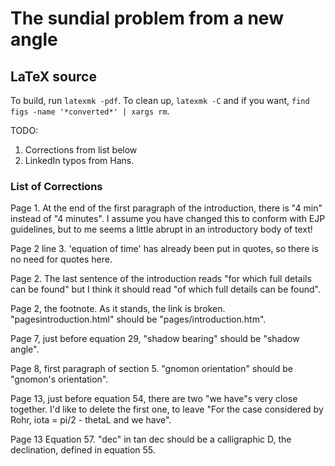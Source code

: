 # The sundial problem from a new angle

## LaTeX source

To build, run `latexmk -pdf`. To clean up, `latexmk -C` and if you want, `find figs -name '*converted*' | xargs rm`.

TODO:

1. Corrections from list below
1. LinkedIn typos from Hans.

### List of Corrections

Page 1. At the end of the first paragraph of the introduction, there is "4 min" instead of "4 minutes". I assume you have changed this to conform with EJP guidelines, but to me seems a little abrupt in an introductory body of text!

Page 2 line 3. 'equation of time' has already been put in quotes, so there is no need for quotes here.

Page 2. The last sentence of the introduction reads "for which full details can be found" but I think it should read "of which full details can be found".

Page 2, the footnote. As it stands, the link is broken. "pagesintroduction.html" should be "pages/introduction.htm".

Page 7, just before equation 29, "shadow bearing" should be "shadow angle".

Page 8, first paragraph of section 5. "gnomon orientation" should be "gnomon's orientation".

Page 13, just before equation 54, there are two "we have"s very close together. I'd like to delete the first one, to leave "For the case considered by Rohr, iota = pi/2 - thetaL and we have".

Page 13 Equation 57. "dec" in tan dec should be a calligraphic D, the declination, defined in equation 55.
